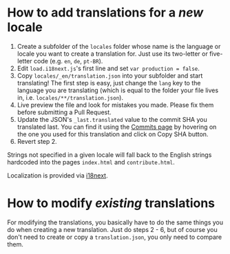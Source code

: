 # How to add translations for a *new* locale

1. Create a subfolder of the `locales` folder whose name is the language or locale you want to
   create a translation for. Just use its two-letter or five-letter code (e.g. `en`, `de`, `pt-BR`).
2. Edit `load.i18next.js`'s first line and set `var production = false`.
3. Copy `locales/_en/translation.json` into your subfolder and start translating! The first step is
   easy, just change the `lang` key to the language you are translating (which is equal to the
   folder your file lives in, i.e. `locales/**/translation.json`).
4. Live preview the file and look for mistakes you made. Please fix them before submitting a
   Pull Request.
5. Update the JSON's `_last.translated` value to the commit SHA you translated last. You can
   find it using the [Commits page](https://github.com/adobe/studentify.io/commits/gh-pages)
   by hovering on the one you used for this translation and click on Copy SHA button.
6. Revert step 2.

Strings not specified in a given locale will fall back to the English strings hardcoded into
the pages `index.html` and `contribute.html`.

Localization is provided via [i18next](http://i18next.com).

# How to modify *existing* translations

For modifying the translations, you basically have to do the same things you do when creating
a new translation. Just do steps 2 - 6, but of course you don't need to create or copy a
`translation.json`, you only need to compare them.